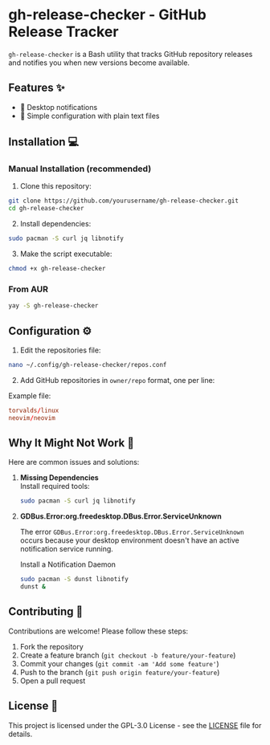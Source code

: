 # gh-release-checker - GitHub Release Tracker

`gh-release-checker` is a Bash utility that tracks GitHub repository releases and notifies you when new versions become available. 

## Features ✨

- 🔔 Desktop notifications
- 📝 Simple configuration with plain text files

## Installation 💻

### Manual Installation (recommended)
1. Clone this repository:
```bash
git clone https://github.com/yourusername/gh-release-checker.git
cd gh-release-checker
```

2. Install dependencies:
```bash
sudo pacman -S curl jq libnotify
```

3. Make the script executable:
```bash
chmod +x gh-release-checker
```

### From AUR
```bash
yay -S gh-release-checker
```

## Configuration ⚙️

1. Edit the repositories file:
```bash
nano ~/.config/gh-release-checker/repos.conf
```

2. Add GitHub repositories in `owner/repo` format, one per line:

Example file:
```conf
torvalds/linux
neovim/neovim
```

## Why It Might Not Work 🔧

Here are common issues and solutions:

1. **Missing Dependencies**  
   Install required tools:
   ```bash
   sudo pacman -S curl jq libnotify
   ```

2. **GDBus.Error:org.freedesktop.DBus.Error.ServiceUnknown**  

   The error `GDBus.Error:org.freedesktop.DBus.Error.ServiceUnknown` occurs because your desktop environment doesn't have an active notification service running. 

   Install a Notification Daemon
   ```bash
   sudo pacman -S dunst libnotify
   dunst &
   ```

## Contributing 🤝

Contributions are welcome! Please follow these steps:

1. Fork the repository
2. Create a feature branch (`git checkout -b feature/your-feature`)
3. Commit your changes (`git commit -am 'Add some feature'`)
4. Push to the branch (`git push origin feature/your-feature`)
5. Open a pull request

## License 📄

This project is licensed under the GPL-3.0 License - see the [LICENSE](LICENSE) file for details.